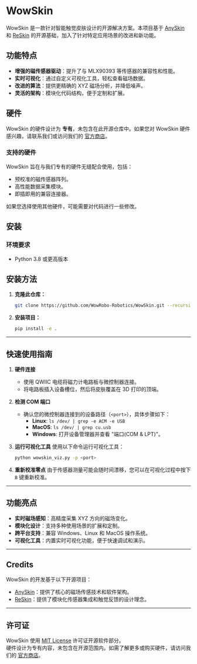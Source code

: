 # WowSkin

WowSkin 是一款针对智能触觉皮肤设计的开源解决方案。本项目基于 [AnySkin](https://any-skin.github.io/) 和 [ReSkin](https://reskin.dev/) 的开源基础，加入了针对特定应用场景的改进和新功能。

## 功能特点

- **增强的磁传感器驱动**：提升了与 MLX90393 等传感器的兼容性和性能。
- **实时可视化**：通过自定义可视化工具，轻松查看磁场数据。
- **改进的算法**：提供更精确的 XYZ 磁场分析，并降低噪声。
- **灵活的架构**：模块化代码结构，便于定制和扩展。

## 硬件

WowSkin 的硬件设计为 **专有**，未包含在此开源仓库中。如果您对 WowSkin 硬件感兴趣，请联系我们或访问我们的 [官方商店](https://item.taobao.com/item.htm?ft=t&id=863972140022)。

### 支持的硬件

WowSkin 旨在与我们专有的硬件无缝配合使用，包括：

- 预校准的磁传感器阵列。
- 高性能数据采集模块。
- 即插即用的兼容连接器。

如果您选择使用其他硬件，可能需要对代码进行一些修改。

## 安装

### 环境要求

- Python 3.8 或更高版本


## **安装方法**

1. **克隆此仓库：**
   ```bash
   git clone https://github.com/WowRobo-Robotics/WowSkin.git --recursive
   ```

3. **安装项目：**
   
   ```bash
   pip install -e .
   ```

---

## **快速使用指南**

1. **硬件连接**
   - 使用 QWIIC 电缆将磁力计电路板与微控制器连接。
   - 将电路板插入设备槽位，然后将皮肤覆盖在 3D 打印的顶端。

2. **检测 COM 端口**
   - 确认您的微控制器连接到的设备路径（`<port>`），具体步骤如下：
     - **Linux**: `ls /dev/ | grep -e ACM -e USB`
     - **MacOS**: `ls /dev/ | grep cu.usb`
     - **Windows**: 打开设备管理器并查看 "端口(COM & LPT)"。

3. **运行可视化工具**
   使用以下命令运行可视化工具：
   ```bash
   python wowskin_viz.py -p <port>
   ```

4. **重新校准零点**
   由于传感器测量可能会随时间漂移，您可以在可视化过程中按下 `B` 键重新校准。

---

## **功能亮点**

- **实时磁场感知**：高精度采集 XYZ 方向的磁场变化。
- **模块化设计**：支持多种使用场景的扩展和定制。
- **跨平台支持**：兼容 Windows、Linux 和 MacOS 操作系统。
- **可视化工具**：内置实时可视化功能，便于快速调试和演示。

---

## **Credits**

WowSkin 的开发基于以下开源项目：
- [AnySkin](https://any-skin.github.io)：提供了核心的磁场传感技术和软件架构。
- [ReSkin](https://reskin.dev)：提供了模块化传感器集成和触觉反馈的设计理念。

---

## **许可证**

WowSkin 使用 [MIT License](LICENSE) 许可证开源软件部分。  
硬件设计为专有内容，未包含在开源范围内。如需了解更多或购买硬件，请访问我们的 [官方商店](https://yourstore.com)。


